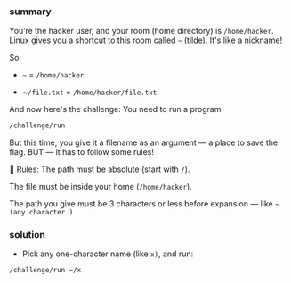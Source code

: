 ### summary
You’re the hacker user, and your room (home directory) is `/home/hacker`.
Linux gives you a shortcut to this room called `~` (tilde). It's like a nickname!

So:
- `~` = `/home/hacker`

- ~`/file.txt` = `/home/hacker/file.txt`

And now here's the challenge:
You need to run a program 
```bash
/challenge/run
```
But this time, you give it a filename as an argument — a place to save the flag.
BUT — it has to follow some rules!

🚦 Rules:
The path must be absolute (start with `/`).

The file must be inside your home (`/home/hacker`).

The path you give must be 3 characters or less before expansion — like `~(any character )`

### solution 
- Pick any one-character name (like `x)`, and run:
```bash
/challenge/run ~/x
```
